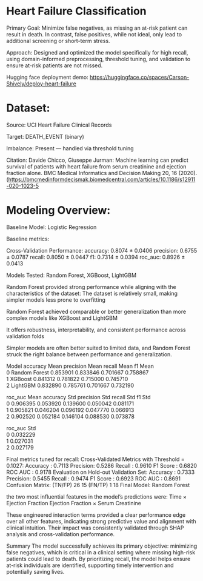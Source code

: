 # Heart Failure Classification

Primary Goal:
Minimize false negatives, as missing an at-risk patient can result in death. In contrast, false positives, while not ideal, only lead to additional screening or short-term stress.

Approach:
Designed and optimized the model specifically for high recall, using domain-informed preprocessing, threshold tuning, and validation to ensure at-risk patients are not missed.

Hugging face deployment demo: https://huggingface.co/spaces/Carson-Shively/deploy-heart-failure

# Dataset:
Source: UCI Heart Failure Clinical Records

Target: DEATH_EVENT (binary)

Imbalance: Present — handled via threshold tuning

Citation:
Davide Chicco, Giuseppe Jurman: Machine learning can predict survival of patients with heart failure from serum creatinine and ejection fraction alone. BMC Medical Informatics and Decision Making 20, 16 (2020). (https://bmcmedinformdecismak.biomedcentral.com/articles/10.1186/s12911-020-1023-5

# Modeling Overview:

Baseline Model: Logistic Regression

Baseline metrics:

Cross-Validation Performance:
  accuracy: 0.8074 ± 0.0406
  precision: 0.6755 ± 0.0787
  recall: 0.8050 ± 0.0447
  f1: 0.7314 ± 0.0394
  roc_auc: 0.8926 ± 0.0413

Models Tested: Random Forest, XGBoost, LightGBM

Random Forest provided strong performance while aligning with the characteristics of the dataset:
The dataset is relatively small, making simpler models less prone to overfitting

Random Forest achieved comparable or better generalization than more complex models like XGBoost and LightGBM

It offers robustness, interpretability, and consistent performance across validation folds

Simpler models are often better suited to limited data, and Random Forest struck the right balance between performance and generalization.

Model  accuracy Mean  precision Mean  recall Mean   f1 Mean  \
0  Random Forest       0.853901        0.833846     0.701667  0.758867   
1        XGBoost       0.841312        0.781822     0.715000  0.745710   
2       LightGBM       0.832890        0.785761     0.701667  0.732190   

   roc_auc Mean  accuracy Std  precision Std  recall Std    f1 Std  \
0      0.906395      0.053920       0.139600    0.050042  0.081171   
1      0.905821      0.046204       0.096192    0.047770  0.066913   
2      0.902520      0.052184       0.146104    0.088530  0.073878   

   roc_auc Std  
0     0.032229  
1     0.027031  
2     0.027179 

Final metrics tuned for recall:
 Cross-Validated Metrics with Threshold = 0.1027:
  Accuracy : 0.7113
  Precision: 0.5286
  Recall   : 0.9610
  F1 Score : 0.6820
  ROC AUC  : 0.9178
Evaluation on Hold-out Validation Set:
  Accuracy : 0.7333
  Precision: 0.5455
  Recall   : 0.9474
  F1 Score : 0.6923
  ROC AUC  : 0.8691
Confusion Matrix:
(TN/FP)     26     15
(FN/TP)      1     18
Final Model: Random Forest

the two most influential features in the model’s predictions were:
Time × Ejection Fraction
Ejection Fraction × Serum Creatinine

These engineered interaction terms provided a clear performance edge over all other features, indicating strong predictive value and alignment with clinical intuition.
Their impact was consistently validated through SHAP analysis and cross-validation performance.

Summary
The model successfully achieves its primary objective:
 minimizing false negatives, which is critical in a clinical setting where missing high-risk patients could lead to death.
By prioritizing recall, the model helps ensure at-risk individuals are identified, supporting timely intervention and potentially saving lives.
